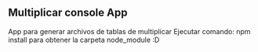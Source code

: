 ## Multiplicar console App
App para generar archivos de tablas de multiplicar
Ejecutar comando:
npm install
para obtener la carpeta node_module
:D